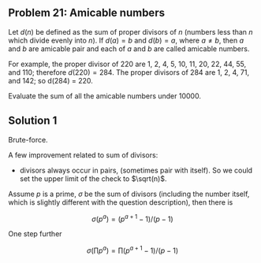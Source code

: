 ## Problem 21: Amicable numbers

Let $d(n)$ be defined as the sum of proper divisors of $n$ (numbers less than $n$
which divide evenly into $n$). If $d(a) = b$ and $d(b) = a$, where $a \neq b$,
then $a$ and $b$ are amicable pair and each of $a$ and $b$ are called amicable
numbers.

For example, the proper divisor of 220 are 1, 2, 4, 5, 10, 11, 20, 22, 44, 55,
and 110; therefore $d(220) = 284$. The proper divisors of 284 are 1, 2, 4, 71,
and 142; so d(284) = 220.

Evaluate the sum of all the amicable numbers under 10000.


## Solution 1

Brute-force.

A few improvement related to sum of divisors:

- divisors always occur in pairs, (sometimes pair with itself). So we could
  set the upper limit of the check to $\sqrt(n)$.

Assume $p$ is a prime, $\sigma$ be the sum of divisors (including the number
itself, which is slightly different with the question description), then there
is

$$
\sigma(p^a) = (p^{a+1} - 1) / (p - 1)
$$

One step further

$$
\sigma(\prod p^a) = \prod (p^{a+1} - 1) / (p - 1)
$$
